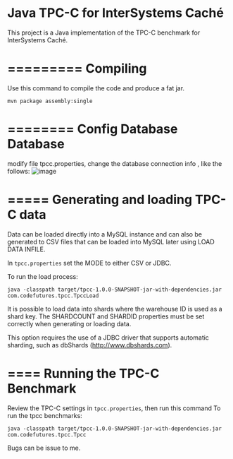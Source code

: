Java TPC-C for InterSystems Caché
==========

This project is a Java implementation of the TPC-C benchmark for InterSystems Caché.

=========
Compiling
=========

Use this command to compile the code and produce a fat jar.

```
mvn package assembly:single
```

========
Config Database Database
========

modify file tpcc.properties, change the database connection info , like the follows: 
![image](https://github.com/user-attachments/assets/91d3b0b2-f7de-4ef7-9bba-61bd14d3fe3f)


=====
Generating and loading TPC-C data
====

Data can be loaded directly into a MySQL instance and can also be generated to CSV files that
can be loaded into MySQL later using LOAD DATA INFILE.

In `tpcc.properties` set the MODE to either CSV or JDBC.

To run the load process:

```
java -classpath target/tpcc-1.0.0-SNAPSHOT-jar-with-dependencies.jar com.codefutures.tpcc.TpccLoad
```

It is possible to load data into shards where the warehouse ID is used as a shard key. The
SHARDCOUNT and SHARDID properties must be set correctly when generating or loading data.

This option requires the use of a JDBC driver that supports automatic sharding, such as
dbShards (http://www.dbshards.com).

====
Running the TPC-C Benchmark
====

Review the TPC-C settings in `tpcc.properties`, then run this command To run the tpcc benchmarks:

```
java -classpath target/tpcc-1.0.0-SNAPSHOT-jar-with-dependencies.jar com.codefutures.tpcc.Tpcc
```

Bugs can be issue to me.
